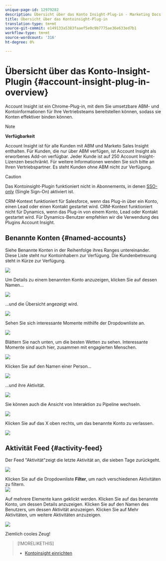```yaml
---
unique-page-id: 12979282
description: Übersicht über das Konto Insight-Plug-in - Marketing Docs - Produktdokumentation
title: Übersicht über das Kontoinsight-Plug-in
translation-type: tm+mt
source-git-commit: e149133a5383faaef5e9c9b7775ae36e633ed7b1
workflow-type: tm+mt
source-wordcount: '316'
ht-degree: 0%

---
```



# Übersicht über das Konto-Insight-Plugin {#account-insight-plug-in-overview}

Account Insight ist ein Chrome-Plug-in, mit dem Sie umsetzbare ABM- und Kontoinformationen für Ihre Vertriebsteams bereitstellen können, sodass sie Konten effektiver binden können.

>[!NOTE]
>
>**Verfügbarkeit**
>
>Account Insight ist für alle Kunden mit ABM und Marketo Sales Insight enthalten. Für Kunden, die nur über ABM verfügen, ist Account Insight als erworbenes Add-on verfügbar. Jeder Kunde ist auf 250 Account Insight-Lizenzen beschränkt. Für weitere Informationen wenden Sie sich bitte an Ihren Vertriebspartner. Es steht Kunden ohne ABM nicht zur Verfügung.

>[!CAUTION]
>
>Das Kontoinsight-Plugin funktioniert nicht in Abonnements, in denen [SSO-only](http://docs.marketo.com/display/DOCS/Restrict+User+Login+to+SSO+Only) (Single Sign-On) aktiviert ist.
>
>CRM-Kontext funktioniert für Salesforce, wenn das Plug-in über ein Konto, einen Lead oder einen Kontakt gestartet wird. CRM-Kontext funktioniert nicht für Dynamics, wenn das Plug-in von einem Konto, Lead oder Kontakt gestartet wird. Für Dynamics-Benutzer empfehlen wir die Verwendung des Plugins Account Insight.

## Benannte Konten {#named-accounts}

Siehe Benannte Konten in der Reihenfolge ihres Ranges untereinander. Diese Liste steht nur Kontoinhabern zur Verfügung. Die Kundenbetreuung steht in Kürze zur Verfügung.

![](assets/na1.png)

Um Details zu einem benannten Konto anzuzeigen, klicken Sie auf dessen Namen...

![](assets/na3.png)

...und die Übersicht angezeigt wird.

![](assets/na4.png)

Sehen Sie sich interessante Momente mithilfe der Dropdownliste an.

![](assets/na5.png)

Blättern Sie nach unten, um die besten Wetten zu sehen. Interessante Momente sind auch hier, zusammen mit engagierten Menschen.

![](assets/na6.png)

Klicken Sie auf den Namen einer Person...

![](assets/na7.png)

...und ihre Aktivität.

![](assets/na8.png)

Sie können auch die Ansicht von Interaktion zu Pipeline wechseln.

![](assets/na9.png)

Klicken Sie auf das X oben rechts, um das benannte Konto zu verlassen.

![](assets/na10.png)

## Aktivität Feed {#activity-feed}

Der Feed &quot;Aktivität&quot;zeigt die letzte Aktivität an, die sieben Tage zurückgeht.

![](assets/af1.png)

Klicken Sie auf die Dropdownliste **Filter**, um nach verschiedenen Aktivitäten zu filtern.\
![](assets/af2.png)

Auf mehrere Elemente kann geklickt werden. Klicken Sie auf das benannte Konto, um dessen Details anzuzeigen. Klicken Sie auf den Namen des Benutzers, um dessen Aktivität anzuzeigen. Klicken Sie auf Mehr Aktivitäten, um weitere Aktivitäten anzuzeigen.

![](assets/af3.png)

Ziemlich cooles Zeug!

>[!MORELIKETHIS]
>
>* [Kontoinsight einrichten](set-up-account-insight.md)

>



